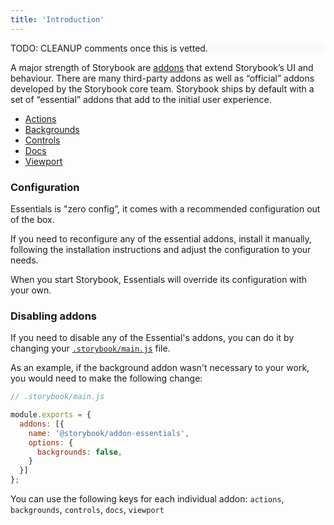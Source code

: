 ```yaml
---
title: 'Introduction'
---
```


<div style="background-color:#F8FAFC">
TODO: CLEANUP comments once this is vetted.
</div>

A major strength of Storybook are [addons](/addons/) that extend Storybook’s UI and behaviour. There are many third-party addons as well as “official” addons developed by the Storybook core team. Storybook ships by default with a set of “essential” addons that add to the initial user experience.

- [Actions](./actions)
- [Backgrounds](./backgrounds)
- [Controls](./controls)
- [Docs](../writing-docs/introduction)
- [Viewport](./viewports)

### Configuration

Essentials is "zero config”, it comes with a recommended configuration out of the box.

If you need to reconfigure any of the essential addons, install it manually, following the installation instructions and adjust the configuration to your needs.

When you start Storybook, Essentials will override its configuration with your own.

<!-- If you want to reconfigure an addon, install that addon manually per that addon's installation instructions then configure it as normal. Essentials will override its own addon configuration with yours. -->

### Disabling addons

If you need to disable any of the Essential's addons, you can do it by changing your [`.storybook/main.js`](../configure/overview#configure-story-rendering) file.

As an example, if the background addon wasn't necessary to your work, you would need to make the following change:

```js
// .storybook/main.js

module.exports = {
  addons: [{
    name: '@storybook/addon-essentials',
    options: {
      backgrounds: false,
    }
  }]
};
```

You can use the following keys for each individual addon: `actions`, `backgrounds`, `controls`, `docs`, `viewport`

<!-- You can disable any of Essential's addons using the following configuration scheme in your [.storybook/main.js](../configure/overview#configure-story-rendering) file :

Valid addon keys include: `actions`, `backgrounds`, `controls`, `docs`, `viewport`. -->